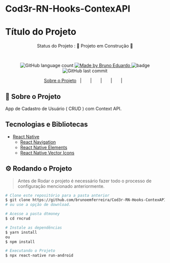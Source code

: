 # Cod3r-RN-Hooks-ContexAPI


<!-- ******************************* Título do Projeto ****************************************  -->
<h1> Título do Projeto </h1>

<!-- *******************************  Status do Projeto  **************************************  -->
<p align="center">
   Status do Projeto :  🚧 Projeto em Construção  🚧
</p>
<br/>
<!-- ************************************  Badges  ********************************************  -->

<p align="center">
  <img alt="GitHub language count" src="https://img.shields.io/github/languages/count/brunoemferreira/Markdown_Library?color=%2304D361">

  <a href="https://rocketseat.com.br">
    <img alt="Made by Bruno Eduardo" src="https://img.shields.io/badge/made%20by-Bruno Eduardo-%2304D361">
  </a>

  <img src="https://img.shields.io/github/repo-size/brunoemferreira/Markdown_Library" alt="badge"/>
  <img alt="GitHub last commit" src="https://img.shields.io/github/last-commit/brunoemferreira/Markdown_Library">

</p>

<!-- ******************************* Ancoras **************************************************  -->

<p align="center">
  <a href="#sobre">Sobre o Projeto</a>&nbsp;&nbsp;&nbsp;|&nbsp;&nbsp;&nbsp;
  <a href="#"></a>&nbsp;&nbsp;&nbsp;|&nbsp;&nbsp;&nbsp;
  <a href="#"></a>&nbsp;&nbsp;&nbsp;|&nbsp;&nbsp;&nbsp;
  <a href="#"></a>&nbsp;&nbsp;&nbsp;|&nbsp;&nbsp;&nbsp;
  <a href="#"></a>&nbsp;&nbsp;&nbsp;|&nbsp;&nbsp;&nbsp;
</p>

<!-- ******************************* Sobre ***************************************************  -->

<h2 id="sobre"> 🚀 Sobre o Projeto </h2>
App de Cadastro de Usuário ( CRUD ) com Context API.

<h2 id=""> Tecnologias e Bibliotecas </h2>

* [React Native]()
  * [React Navigation](https://reactnavigation.org/)
  * [React Native Elements](https://reactnativeelements.com/)
  * [React Native Vector Icons](https://oblador.github.io/react-native-vector-icons/)


## ⚙️ Rodando o Projeto
> Antes de Rodar o projeto é necessário fazer todo o processo de configuração mencionado anteriormente.
```bash
# Clone este repositório para a pasta anterior
$ git clone https://github.com/brunoemferreira/Cod3r-RN-Hooks-ContexAPI.git
# ou use a opção de download.

# Acesse a pasta dtmoney
$ cd rncrud

# Instale as dependências
$ yarn install
ou
$ npm install

# Executando o Projeto
$ npx react-native run-android

```